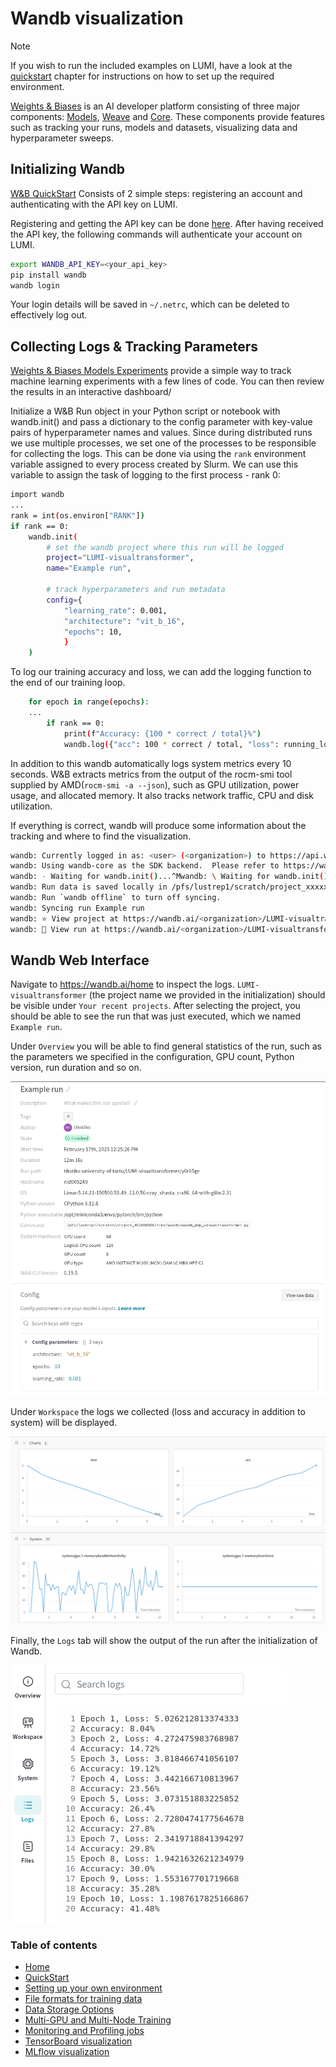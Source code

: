 # Wandb visualization

> [!NOTE]  
> If you wish to run the included examples on LUMI, have a look at the [quickstart](../quickstart/README.md) chapter for instructions on how to set up the required environment.

[Weights & Biases](https://docs.wandb.ai/guides) is an AI developer platform consisting of three major components: [Models](https://docs.wandb.ai/guides/models/), [Weave](https://wandb.github.io/weave/) and [Core](https://docs.wandb.ai/guides/core/). These components provide features such as tracking your runs, models and datasets, visualizing data and hyperparameter sweeps.


## Initializing Wandb

[W&B QuickStart](https://docs.wandb.ai/quickstart/) Consists of 2 simple steps: registering an account and authenticating with the API key on LUMI.

Registering and getting the API key can be done [here](https://wandb.ai/authorize). After having received the API key, the following commands will authenticate your account on LUMI.

```bash
export WANDB_API_KEY=<your_api_key>
pip install wandb
wandb login
```

Your login details will be saved in `~/.netrc`, which can be deleted to effectively log out.

## Collecting Logs & Tracking Parameters

[Weights & Biases Models Experiments](https://docs.wandb.ai/guides/track/) provide a simple way to track machine learning experiments with a few lines of code. You can then review the results in an interactive dashboard/

Initialize a W&B Run object in your Python script or notebook with wandb.init() and pass a dictionary to the config parameter with key-value pairs of hyperparameter names and values. Since during distributed runs we use  multiple processes, we set one of the processes to be responsible for collecting the logs. This can be done via using the `rank` environment variable assigned to every process created by Slurm. We can use this variable to assign the task of logging to the first process - rank 0:
```bash
import wandb
...
rank = int(os.environ["RANK"])
if rank == 0:
    wandb.init(
        # set the wandb project where this run will be logged
        project="LUMI-visualtransformer",
        name="Example run",

        # track hyperparameters and run metadata
        config={
            "learning_rate": 0.001,
            "architecture": "vit_b_16",
            "epochs": 10,
            }
    )

```

To log our training accuracy and loss, we can add the logging function to the end of our training loop.

```bash
    for epoch in range(epochs):
    ...
        if rank == 0:
            print(f"Accuracy: {100 * correct / total}%")
            wandb.log({"acc": 100 * correct / total, "loss": running_loss/len(train_loader)})
```

In addition to this wandb automatically logs system metrics every 10 seconds. W&B extracts metrics from the output of the rocm-smi tool supplied by AMD(`rocm-smi -a --json`), such as GPU utilization, power usage, and allocated memory. It also tracks network traffic, CPU and disk utilization.

If everything is correct, wandb will produce some information about the tracking and where to find the visualization.
```bash
wandb: Currently logged in as: <user> (<organization>) to https://api.wandb.ai. Use `wandb login --relogin` to force relogin
wandb: Using wandb-core as the SDK backend.  Please refer to https://wandb.me/wandb-core for more information.
wandb: - Waiting for wandb.init()...^Mwandb: \ Waiting for wandb.init()...^Mwandb: Tracking run with wandb version 0.19.5
wandb: Run data is saved locally in /pfs/lustrep1/scratch/project_xxxxxxxxx/dir/wandb/wandb/run-20250217_125546-0ztzgx0x
wandb: Run `wandb offline` to turn off syncing.
wandb: Syncing run Example run
wandb: ⭐️ View project at https://wandb.ai/<organization>/LUMI-visualtransformer
wandb: 🚀 View run at https://wandb.ai/<organization>/LUMI-visualtransformer/runs/0ztzgx0x

```


## Wandb Web Interface

Navigate to https://wandb.ai/home to inspect the logs. `LUMI-visualtransformer` (the project name we provided in the initialization) should be visible under `Your recent projects`. After selecting the project, you should be able to see the run that was just executed, which we named `Example run`. 

Under `Overview` you will be able to find general statistics of the run, such as the parameters we specified in the configuration, GPU count, Python version, run duration and so on.

![Wandb Overview](../assets/images/wandb_overview.png)

Under `Workspace` the logs we collected (loss and accuracy in addition to system) will be displayed.

![Wandb Workspace](../assets/images/wandb_workspace.png)

Finally, the `Logs` tab will show the output of the run after the initialization of Wandb. 

![Wandb Logs](../assets/images/wandb_logs.png)

### Table of contents

- [Home](../README.md)
- [QuickStart](../quickstart/README.md)
- [Setting up your own environment](../setting-up-environment/README.md)
- [File formats for training data](../file-formats/README.md) 
- [Data Storage Options](../data-storage/README.md)
- [Multi-GPU and Multi-Node Training](../multi-gpu-and-node/README.md)
- [Monitoring and Profiling jobs](../monitoring-and-profiling/README.md)
- [TensorBoard visualization](../TensorBoard-visualization/README.md)
- [MLflow visualization](../MLflow-visualization/README.md)
